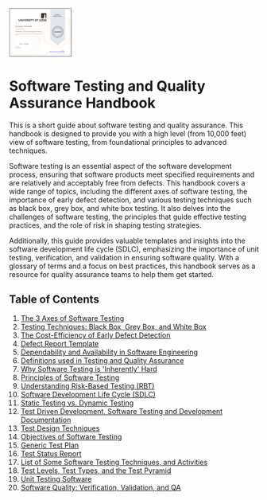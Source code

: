 <a alt="Link to Coursera Certificate" href="https://www.coursera.org/account/accomplishments/verify/85RGWRQRRMZB"><img alt="Image of Coursera Certificate" src="./coursera_85RGWRQRRMZB.png" width="25%"></a>

# Software Testing and Quality Assurance Handbook

This is a short guide about software testing and quality assurance. This handbook is designed to provide you with a high level (from 10,000 feet) view of software testing, from foundational principles to advanced techniques.

Software testing is an essential aspect of the software development process, ensuring that software products meet specified requirements and are relatively and acceptably free from defects. This handbook covers a wide range of topics, including the different axes of software testing, the importance of early defect detection, and various testing techniques such as black box, grey box, and white box testing. It also delves into the challenges of software testing, the principles that guide effective testing practices, and the role of risk in shaping testing strategies.

Additionally, this guide provides valuable templates and insights into the software development life cycle (SDLC), emphasizing the importance of unit testing, verification, and validation in ensuring software quality. With a glossary of terms and a focus on best practices, this handbook serves as a resource for quality assurance teams to help them get started.

## Table of Contents

1. [The 3 Axes of Software Testing](https://github.com/ajeless/docs/blob/master/test_and_qa/axes_of_testing.md)
2. [Testing Techniques: Black Box, Grey Box, and White Box](https://github.com/ajeless/docs/blob/master/test_and_qa/black_grey_white_box_testing.md)
3. [The Cost-Efficiency of Early Defect Detection](https://github.com/ajeless/docs/blob/master/test_and_qa/cost_of_bugs.md)
4. [Defect Report Template](https://github.com/ajeless/docs/blob/master/test_and_qa/defect_report_template.md)
5. [Dependability and Availability in Software Engineering](https://github.com/ajeless/docs/blob/master/test_and_qa/dependability.md)
6. [Definitions used in Testing and Quality Assurance](https://github.com/ajeless/docs/blob/master/test_and_qa/glossary.md)
7. [Why Software Testing is 'Inherently' Hard](https://github.com/ajeless/docs/blob/master/test_and_qa/inherently_hard.md)
8. [Principles of Software Testing](https://github.com/ajeless/docs/blob/master/test_and_qa/principles_of_software_testing.md)
9. [Understanding Risk-Based Testing (RBT)](https://github.com/ajeless/docs/blob/master/test_and_qa/risk_based_testing.md)
10. [Software Development Life Cycle (SDLC)](https://github.com/ajeless/docs/blob/master/test_and_qa/sdlc.md)
11. [Static Testing vs. Dynamic Testing](https://github.com/ajeless/docs/blob/master/test_and_qa/static_vs_dynamic.md)
12. [Test Driven Development, Software Testing and Development Documentation](https://github.com/ajeless/docs/blob/master/test_and_qa/tdd.md)
13. [Test Design Techniques](https://github.com/ajeless/docs/blob/master/test_and_qa/test_design_techniques.md)
14. [Objectives of Software Testing](https://github.com/ajeless/docs/blob/master/test_and_qa/testing_objectives.md)
15. [Generic Test Plan](https://github.com/ajeless/docs/blob/master/test_and_qa/test_plan_template.md)
16. [Test Status Report](https://github.com/ajeless/docs/blob/master/test_and_qa/test_report_template.md)
17. [List of Some Software Testing Techniques, and Activities](https://github.com/ajeless/docs/blob/master/test_and_qa/test_types_and_categories.md)
18. [Test Levels, Test Types, and the Test Pyramid](https://github.com/ajeless/docs/blob/master/test_and_qa/test_types_pyramid.md)
19. [Unit Testing Software](https://github.com/ajeless/docs/blob/master/test_and_qa/unit_testing.md)
20. [Software Quality: Verification, Validation, and QA](https://github.com/ajeless/docs/blob/master/test_and_qa/verification_and_validation.md)

